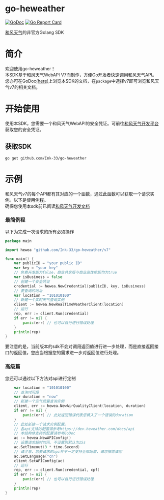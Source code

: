 # go-heweather
[![GoDoc](https://img.shields.io/badge/api-reference-blue.svg?style=flat-square)](https://pkg.go.dev/mod/github.com/Ink-33/go-heweather)
[![Go Report Card](https://goreportcard.com/badge/github.com/Ink-33/go-heweather)](https://goreportcard.com/report/github.com/Ink-33/go-heweather) 

[和风天气](https://heweather.com/)的非官方Golang SDK

# 简介
欢迎使用go-heweather！  
本SDK基于和风天气WebAPI V7而制作，方便Go开发者快速调用和风天气API。  
您亦可在GoDoc[(here)](https://pkg.go.dev/mod/github.com/Ink-33/go-heweather)上浏览本SDK的文档，在`package`中选择v7即可浏览和风天气v7的相关文档。

# 开始使用
使用本SDK，您需要一个和风天气WebAPI的安全凭证。可前往[和风天气开发平台](https://dev.heweather.com/)获取您的安全凭证。

## 获取SDK

    go get github.com/Ink-33/go-heweather

# 示例
和风天气v7的每个API都有其对应的一个函数，通过此函数可以获取一个请求实例。以下是使用例程。  
确保您使用本sdk前已阅读[和风天气开发文档](https://dev.heweather.com/docs/start/)

### 最简例程
以下为完成一次请求的所有必须操作
```go
package main

import hewea "github.com/Ink-33/go-heweather/v7"

func main() {
    var publicID = "your public ID"
    var key = "your key"
    // 免费开发版为false，商业共享版与商业高性能版均为true
    var isBusiness = false
    // 创建一个安全凭证
    credential := hewea.NewCredential(publicID, key, isBusiness)
    // 要查询的地址
    var location = "101010100"
    // 新建一个实时天气查询实例
    client := hewea.NewRealTimeWeatherClient(location)
    // 运行
    rep, err := client.Run(credential)
    if err != nil {
        panic(err) // 也可以自行进行错误处理
    }
    println(rep)
}

```
要注意的是，当前版本的sdk不会对调用返回值进行进一步处理，而是直接返回接口的返回值，您应当根据您的需求进一步对返回值进行处理。

### 高级篇
您还可以通过以下方法对api进行定制
``` go
    var location = "101010100"
    // 查询时间段
    var duration = "now"
    // 新建一个空气质量查询实例
    client, err := hewea.NewAirQualityClient(location, duration)
    if err != nil {
        panic(err) // 此处返回错误代表您填入了一个错误的duration
    }
    // 此处新建一个请求实例配置。
    // 各api支持的配置请参考https://dev.heweather.com/docs/api
    // 本结构体支持的配置请参考GoDoc
    ac := hewea.NewAPIConfig()
    // 设置请求超时时间，不设置则默认为15s
    ac.SetTimeout(3 * time.Second)
    // 请注意，您要请求的api并不一定支持全部配置，请您按需填写
    ac.SetLanguage("cn")
    client.SetAPIConfig(ac)
    // 运行
    rep, err := client.Run(credential, cpf)
    if err != nil {
        panic(err) // 也可以自行进行错误处理
    }
    println(rep)
}

```

